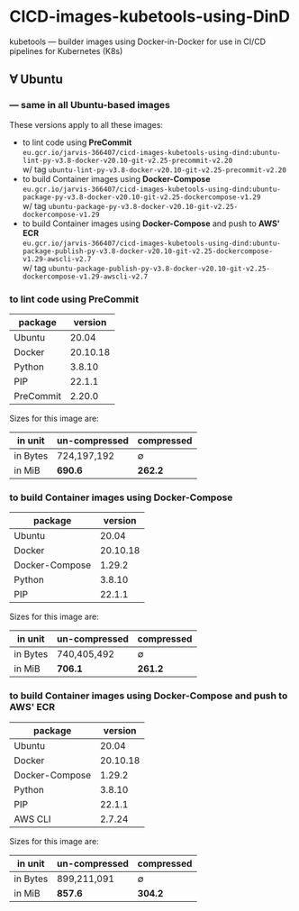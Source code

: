 # CICD-images-kubetools-using-DinD

kubetools &mdash; builder images using Docker-in-Docker for use in CI/CD pipelines for Kubernetes (K8s)

## &forall; Ubuntu

### &mdash; same in all Ubuntu-based images

These versions apply to all these images:

- to lint code using <b>PreCommit</b><br/>
  `eu.gcr.io/jarvis-366407/cicd-images-kubetools-using-dind:ubuntu-lint-py-v3.8-docker-v20.10-git-v2.25-precommit-v2.20`<br/>
  w/ tag `ubuntu-lint-py-v3.8-docker-v20.10-git-v2.25-precommit-v2.20`
- to build Container images using <b>Docker-Compose</b><br/>
  `eu.gcr.io/jarvis-366407/cicd-images-kubetools-using-dind:ubuntu-package-py-v3.8-docker-v20.10-git-v2.25-dockercompose-v1.29`<br/>
  w/ tag `ubuntu-package-py-v3.8-docker-v20.10-git-v2.25-dockercompose-v1.29`
- to build Container images using <b>Docker-Compose</b> and push to <b>AWS' ECR</b><br/>
  `eu.gcr.io/jarvis-366407/cicd-images-kubetools-using-dind:ubuntu-package-publish-py-v3.8-docker-v20.10-git-v2.25-dockercompose-v1.29-awscli-v2.7`<br/>
  w/ tag `ubuntu-package-publish-py-v3.8-docker-v20.10-git-v2.25-dockercompose-v1.29-awscli-v2.7`


### to lint code using PreCommit

| package   | version   |
|-----------|-----------|
| Ubuntu    | 20.04     |
| Docker    | 20.10.18  |
| Python    | 3.8.10    |
| PIP       | 22.1.1    |
| PreCommit | 2.20.0    |

Sizes for this image are:

| in unit  | un-compressed | compressed |
|----------|---------------|------------|
| in Bytes | 724,197,192   | &empty;    |
| in MiB   | <b>690.6</b>  |<b>262.2</b>|

### to build Container images using Docker-Compose

| package        | version   |
| -------------- |-----------|
| Ubuntu         | 20.04     |
| Docker    | 20.10.18  |
| Docker-Compose | 1.29.2   |
| Python    | 3.8.10    |
| PIP            | 22.1.1    |

Sizes for this image are:

| in unit  | un-compressed | compressed |
|----------|---------------|-------------|
| in Bytes | 740,405,492   | &empty;     |
| in MiB   | <b>706.1</b>  |<b>261.2</b>|


### to build Container images using Docker-Compose and push to AWS' ECR

| package        | version   |
| -------------- |-----------|
| Ubuntu         | 20.04     |
| Docker    | 20.10.18  |
| Docker-Compose | 1.29.2   |
| Python    | 3.8.10    |
| PIP            | 22.1.1    |
| AWS CLI        | 2.7.24   |

Sizes for this image are:

| in unit  | un-compressed | compressed    |
|----------|---------------|---------------|
| in Bytes | 899,211,091   | &empty;       |
| in MiB   | <b>857.6</b>  | <b>304.2</b> |
